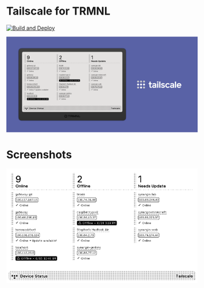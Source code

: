 # Tailscale for TRMNL

[![Build and Deploy](https://github.com/stephenyeargin/trmnl-tailscale/actions/workflows/build.yml/badge.svg)](https://github.com/stephenyeargin/trmnl-tailscale/actions/workflows/build.yml)

![promo](assets/promo.png)

# Screenshots

![screenshot](assets/screenshot.png)